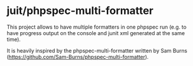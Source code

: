 # juit/phpspec-multi-formatter

This project allows to have multiple formatters in one phpspec run (e.g. to have progress output on the console and 
junit xml generated at the same time).

It is heavily inspired by the phpspec-multi-formatter written by Sam Burns (https://github.com/Sam-Burns/phpspec-multi-formatter).
